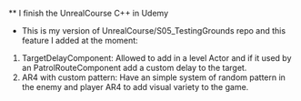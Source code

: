 ** I finish the UnrealCourse C++ in Udemy

* This is my version of UnrealCourse/S05_TestingGrounds repo and this feature I added at the moment:

1. TargetDelayComponent: Allowed to add in a level Actor and if it used by an PatrolRouteComponent add a custom delay to the target.
2. AR4 with custom pattern: Have an simple system of random pattern in the enemy and player AR4 to add visual variety to the game.
